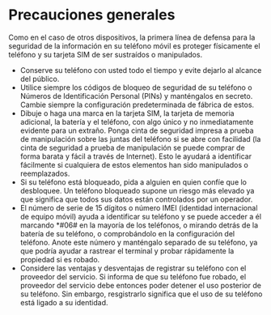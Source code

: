 [Title]: # (Precauciones generales)
[Difficulty]: # (Principiante)
[Order]: # (0)

# Precauciones generales

Como en el caso de otros dispositivos, la primera línea de defensa para la seguridad de la información en su teléfono móvil es proteger físicamente el teléfono y su tarjeta SIM de ser sustraídos o manipulados.

*   Conserve su teléfono con usted todo el tiempo y evite dejarlo al alcance del público.
*   Utilice siempre los códigos de bloqueo de seguridad de su teléfono o Números de Identificación Personal (PINs) y manténgalos en secreto. Cambie siempre la configuración predeterminada de fábrica de estos.
*   Dibuje o haga una marca en la tarjeta SIM, la tarjeta de memoria adicional, la batería y el teléfono, con algo único y no inmediatamente evidente para un extraño. Ponga cinta de seguridad impresa a prueba de manipulación sobre las juntas del teléfono si se abre con facilidad (la cinta de seguridad a prueba de manipulación se puede comprar de forma barata y fácil a través de Internet). Esto le ayudará a identificar fácilmente si cualquiera de estos elementos han sido manipulados o reemplazados.
*   Si su teléfono está bloqueado, pida a alguien en quien confíe que lo desbloquee. Un teléfono bloqueado supone un riesgo más elevado ya que significa que todos sus datos están controlados por un operador.
*   El número de serie de 15 dígitos o número IMEI (identidad internacional de equipo móvil) ayuda a identificar su teléfono y se puede acceder a él marcando *#06# en la mayoría de los teléfonos, o mirando detrás de la batería de su teléfono, o comprobándolo en la configuración del teléfono. Anote este número y manténgalo separado de su teléfono, ya que podría ayudar a rastrear el terminal y probar rápidamente la propiedad si es robado.
*   Considere las ventajas y desventajas de registrar su teléfono con el proveedor del servicio. Si informa de que su teléfono fue robado, el proveedor del servicio debe entonces poder detener el uso posterior de su teléfono. Sin embargo, resgistrarlo significa que el uso de su teléfono está ligado a su identidad.